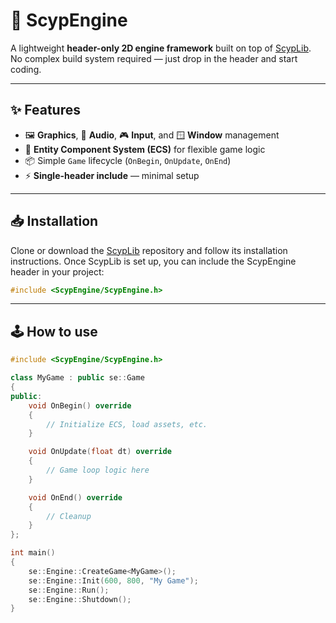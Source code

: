 # 🚀 ScypEngine

A lightweight **header-only 2D engine framework** built on top of [ScypLib](https://github.com/youruser/ScypLib).  
No complex build system required — just drop in the header and start coding.

---

## ✨ Features
- 🖼️ **Graphics**, 🎵 **Audio**, 🎮 **Input**, and 🪟 **Window** management
- 🧩 **Entity Component System (ECS)** for flexible game logic
- 📦 Simple `Game` lifecycle (`OnBegin`, `OnUpdate`, `OnEnd`)
- ⚡ **Single-header include** — minimal setup

---

## 📥 Installation

Clone or download the [ScypLib](https://github.com/youruser/ScypLib)
 repository and follow its installation instructions.
Once ScypLib is set up, you can include the ScypEngine header in your project:

```cpp
#include <ScypEngine/ScypEngine.h>
```
---
## 🕹️ How to use
```cpp
#include <ScypEngine/ScypEngine.h>

class MyGame : public se::Game
{
public:
    void OnBegin() override
    {
        // Initialize ECS, load assets, etc.
    }

    void OnUpdate(float dt) override
    {
        // Game loop logic here
    }

    void OnEnd() override
    {
        // Cleanup
    }
};

int main()
{
    se::Engine::CreateGame<MyGame>();
    se::Engine::Init(600, 800, "My Game");
    se::Engine::Run();
    se::Engine::Shutdown();
}
```
